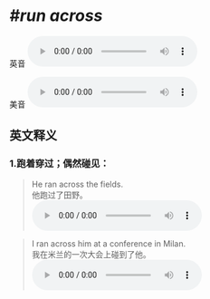 # ***\#run across*** 
英音
<audio src="./media/run across1_AAC.aac" controls="controls"></audio>

美音
<audio src="./media/run across2_AAC.aac" controls="controls"></audio>



  

英文释义
---
### 1.**跑着穿过；偶然碰见：**  

 > He ran across the fields.   
 > 他跑过了田野。    
<audio src="./media/run-8.aac" controls="controls"></audio>

 > I ran across him at a conference in Milan.   
 > 我在米兰的一次大会上碰到了他。    
<audio src="./media/run-9.aac" controls="controls"></audio>


